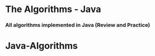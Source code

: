# The Algorithms - Java 

### All algorithms implemented in Java (Review and Practice)

# Java-Algorithms
